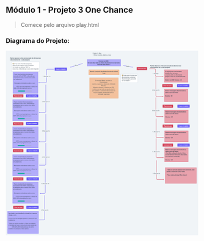 ## Módulo 1 - Projeto 3 One Chance

> Comece pelo arquivo play.html

### Diagrama do Projeto:

![](Diagrama.png)